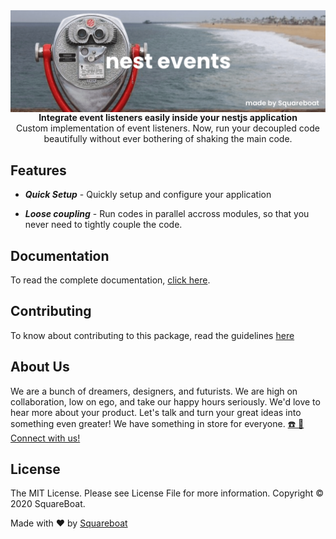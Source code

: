 <img src="./cover.png" align="center">

<br />

<div align="center"><strong>Integrate event listeners easily inside your nestjs application</strong></div>

<div align="center">Custom implementation of event listeners. Now, run your decoupled code beautifully without ever bothering of shaking the main code.</div>

## Features

- *__Quick Setup__* - Quickly setup and configure your application

- *__Loose coupling__* - Run codes in parallel accross modules, so that you never need to tightly couple the code.

## Documentation

To read the complete documentation, [click here](https://opensource.squareboat.com/nest-events/).

## Contributing
To know about contributing to this package, read the guidelines [here](./CONTRIBUTING.md)


## About Us

We are a bunch of dreamers, designers, and futurists. We are high on collaboration, low on ego, and take our happy hours seriously. We'd love to hear more about your product. Let's talk and turn your great ideas into something even greater! We have something in store for everyone. [☎️ 📧 Connect with us!](https://squareboat.com/contact)

## License

The MIT License. Please see License File for more information. Copyright © 2020 SquareBoat.

Made with ❤️ by [Squareboat](https://squareboat.com)
